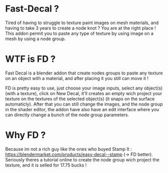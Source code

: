 # Fast-Decal ?

Tired of having to struggle to texture paint images on mesh materials, and having to take 3 years to create a node knot ? You are at the right place ! This addon permit you to paste any type of texture by using image on a mesh by using a node group.

# WTF is FD ?

Fast Decal is a blender addon that create nodes groups to paste any texture on an object with a material, and after placing it you still can move it !

FD is pretty easy to use, just choose your image inputs, select any object(s) (with a texture), click on New Decal, it'll creates an empty wich project your texture on the textures of the selected object(s) (it snaps on the surface automaticly). After that you can still change the images, and the node group in the shader editor, the addon have also have an edit interface where you can directly change a bunch of the node group parameters.

# Why FD ?

Because im not a rich guy like the ones who buyed Stamp It : https://blendermarket.com/products/easy-decal--stamp (-> FD better). Seriously theres a tutorial online to create the node group wich project the texture, and it is selled for 17.75 bucks !
